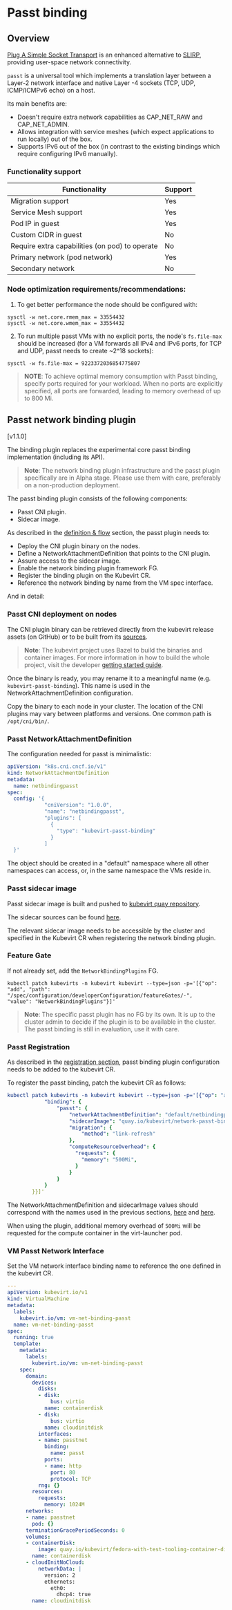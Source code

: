 # Passt binding

## Overview

[Plug A Simple Socket Transport](https://passt.top/passt/about/) is an enhanced
alternative to [SLIRP](https://en.wikipedia.org/wiki/Slirp), providing user-space
network connectivity.

`passt` is a universal tool which implements a translation layer between
a Layer-2 network interface and native Layer -4 sockets (TCP, UDP, ICMP/ICMPv6 echo)
on a host.

Its main benefits are:

- Doesn't require extra network capabilities as CAP_NET_RAW and CAP_NET_ADMIN.
- Allows integration with service meshes (which expect applications to run locally) out of the box.
- Supports IPv6 out of the box (in contrast to the existing bindings which require configuring IPv6
  manually).

### Functionality support
| Functionality                                  | Support |
|------------------------------------------------|---------|
| Migration support                              | Yes     |
| Service Mesh support                           | Yes     |
| Pod IP in guest                                | Yes     |
| Custom CIDR in guest                           | No      |
| Require extra capabilities (on pod) to operate | No      |
| Primary network (pod network)                  | Yes     |
| Secondary network                              | No      |

### Node optimization requirements/recommendations:

1. To get better performance the node should be configured with:
```
sysctl -w net.core.rmem_max = 33554432
sysctl -w net.core.wmem_max = 33554432
```
2. To run multiple passt VMs with no explicit ports, the node's `fs.file-max` should be increased
   (for a VM forwards all IPv4 and IPv6 ports, for TCP and UDP, passt needs to create ~2^18 sockets):
```
sysctl -w fs.file-max = 9223372036854775807
```

> **NOTE**: To achieve optimal memory consumption with Passt binding,
> specify ports required for your workload.
> When no ports are explicitly specified, all ports are forwarded,
> leading to memory overhead of up to 800 Mi.

## Passt network binding plugin
[v1.1.0]

The binding plugin replaces the experimental core passt binding implementation
(including its API).

> **Note**: The network binding plugin infrastructure and the passt plugin
> specifically are in Alpha stage. Please use them with care, preferably
> on a non-production deployment.

The passt binding plugin consists of the following components:

- Passt CNI plugin.
- Sidecar image.

As described in the [definition & flow](../../network/network_binding_plugins.md#definition--flow) section,
the passt plugin needs to:

- Deploy the CNI plugin binary on the nodes.
- Define a NetworkAttachmentDefinition that points to the CNI plugin.
- Assure access to the sidecar image.
- Enable the network binding plugin framework FG.
- Register the binding plugin on the Kubevirt CR.
- Reference the network binding by name from the VM spec interface.

And in detail:

### Passt CNI deployment on nodes
The CNI plugin binary can be retrieved directly from the kubevirt release
assets (on GitHub) or to be built from its
[sources](https://github.com/kubevirt/kubevirt/tree/release-1.1/cmd/cniplugins/passt-binding).

> **Note**: The kubevirt project uses Bazel to build the binaries and container images.
> For more information in how to build the whole project, visit the developer
> [getting started guide](https://github.com/kubevirt/kubevirt/blob/release-1.1/docs/getting-started.md).

Once the binary is ready, you may rename it to a meaningful name
(e.g. `kubevirt-passt-binding`).
This name is used in the NetworkAttachmentDefinition configuration.

Copy the binary to each node in your cluster.
The location of the CNI plugins may vary between platforms and versions.
One common path is `/opt/cni/bin/`.

### Passt NetworkAttachmentDefinition
The configuration needed for passt is minimalistic:

```yaml
apiVersion: "k8s.cni.cncf.io/v1"
kind: NetworkAttachmentDefinition
metadata:
  name: netbindingpasst
spec:
  config: '{
            "cniVersion": "1.0.0",
            "name": "netbindingpasst",
            "plugins": [
              {
                "type": "kubevirt-passt-binding"
              }
            ]
  }'
```

The object should be created in a "default" namespace where all other namespaces
can access, or, in the same namespace the VMs reside in.

### Passt sidecar image
Passt sidecar image is built and pushed to
[kubevirt quay repository](https://quay.io/repository/kubevirt/network-passt-binding).

The sidecar sources can be found
[here](https://github.com/kubevirt/kubevirt/tree/release-1.1/cmd/sidecars/network-passt-binding).

The relevant sidecar image needs to be accessible by the cluster and
specified in the Kubevirt CR when registering the network binding plugin.

### Feature Gate
If not already set, add the `NetworkBindingPlugins` FG.
```
kubectl patch kubevirts -n kubevirt kubevirt --type=json -p='[{"op": "add", "path": "/spec/configuration/developerConfiguration/featureGates/-",   "value": "NetworkBindingPlugins"}]'
```

> **Note**: The specific passt plugin has no FG by its own. It is up to the cluster
> admin to decide if the plugin is to be available in the cluster.
> The passt binding is still in evaluation, use it with care.

### Passt Registration
As described in the [registration section](../../network/network_binding_plugins.md#register), passt binding plugin
configuration needs to be added to the kubevirt CR.

To register the passt binding, patch the kubevirt CR as follows:
```yaml
kubectl patch kubevirts -n kubevirt kubevirt --type=json -p='[{"op": "add", "path": "/spec/configuration/network",   "value": {
            "binding": {
                "passt": {
                    "networkAttachmentDefinition": "default/netbindingpasst",
                    "sidecarImage": "quay.io/kubevirt/network-passt-binding:20231205_29a16d5c9",
                    "migration": {
                        "method": "link-refresh"
                    },
                    "computeResourceOverhead": {
                      "requests": {
                        "memory": "500Mi",
                      }
                    }
                }
            }
        }}]'
```

The NetworkAttachmentDefinition and sidecarImage values should correspond with the
names used in the previous sections, [here](#passt-networkattachmentdefinition)
and [here](#passt-sidecar-image).

When using the plugin, additional memory overhead of `500Mi` will be requested for the compute container in the virt-launcher pod.

### VM Passt Network Interface
Set the VM network interface binding name to reference the one defined in the
kubevirt CR.

```yaml
---
apiVersion: kubevirt.io/v1
kind: VirtualMachine
metadata:
  labels:
    kubevirt.io/vm: vm-net-binding-passt
  name: vm-net-binding-passt
spec:
  running: true
  template:
    metadata:
      labels:
        kubevirt.io/vm: vm-net-binding-passt
    spec:
      domain:
        devices:
          disks:
          - disk:
              bus: virtio
            name: containerdisk
          - disk:
              bus: virtio
            name: cloudinitdisk
          interfaces:
          - name: passtnet
            binding:
              name: passt
            ports:
            - name: http
              port: 80
              protocol: TCP
          rng: {}
        resources:
          requests:
            memory: 1024M
      networks:
      - name: passtnet
        pod: {}
      terminationGracePeriodSeconds: 0
      volumes:
      - containerDisk:
          image: quay.io/kubevirt/fedora-with-test-tooling-container-disk:v1.1.0
        name: containerdisk
      - cloudInitNoCloud:
          networkData: |
            version: 2
            ethernets:
              eth0:
                dhcp4: true
        name: cloudinitdisk
```

